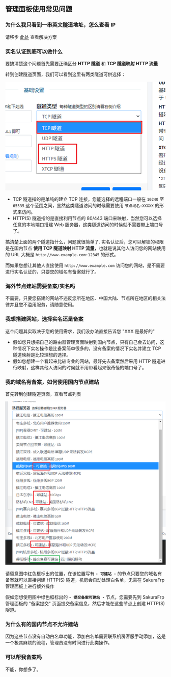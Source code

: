 ## 管理面板使用常见问题

### 为什么我只看到一串英文隧道地址，怎么查看 IP

请移步 [此处](/frpc/faq#隧道启动成功后么查看数字-IP) 查看解决方案

### 实名认证到底可以做什么

要搞清楚这个问题首先需要正确区分 **HTTP 隧道** 和 **TCP 隧道映射 HTTP 流量**

转到创建隧道页面，我们可以看到这里有两类隧道可供选择：

![](_images/image-1.png)

- TCP 隧道指的是单纯的建立 TCP 连接，您能选择的远程端口一般在 `10240` 至 `65535` 这个范围之间，显然这类隧道访问的时候需要使用 `节点域名:XXXXX` 的形式来访问。
- HTTP(S) 隧道指的是直接利用节点的 80/443 端口来映射，当然您可以选择任意的本地端口搭建 Web 服务器，这类隧道访问的时候就不需要带上端口号了。

搞清楚上面的两个隧道指什么，问题就很简单了. 实名认证后，您可以解锁的权限是在国内节点 **使用 TCP 隧道映射 HTTP 流量**，也就是说其他人访问您的网站使用的 URL 大概是 `http://www.example.com:12345` 的形式。

而如果您想让其他人直接使用 `http://www.example.com` 访问您的网站，是不需要进行实名认证的，只要您的域名有备案就行了。

### 海外节点建站需要备案/实名吗

不需要，只要您搭建的网站不违反您所在地区、中国大陆、节点所在地区的相关法律并且您不滥用服务，请随意使用。

### 我想搭建网站，选择实名还是备案

这个问题其实取决于您的使用需求，我们没办法直接告诉您 "XXX 是最好的"

- 假如您只想把自己的路由器管理页面映射到国内节点，只有自己会去访问，这种情况下实名操作是比备案简单很多的，没有备案的情况下实名并建立 TCP 隧道映射是比较理想的选择。
- 假如您想建一个看起来比较专业的网站，最好先去备案然后采用 HTTP 隧道进行映射，这样其他人访问的时候就不用带看起来很奇怪的端口号了。

### 我的域名有备案，如何使用国内节点建站

首先转到创建隧道页面，查看节点列表

![](_images/image-2.png)

请留意图中红色框标出的位置，在该位置写有 **`- 可建站 -`** 的节点只要您的域名有备案就可以直接创建 HTTP(S) 隧道，机房会自动处理白名单，无需在 SakuraFrp 管理面板上进行额外操作

假如您想使用图中绿色框标出的 **`- 提交备案可建站 -`** 节点，您需要先到 SakuraFrp 管理面板的 "备案提交" 页面提交备案信息，然后才能在这些节点上创建 HTTP(S) 隧道。

### 为什么有的国内节点不允许建站

因为这些节点没有自动白名单功能，添加白名单需要联系机房客服手动添加，这是一个极其麻烦的流程，管理员没有时间进行此类操作。

### 可以帮我备案吗

不能，你想多了。
